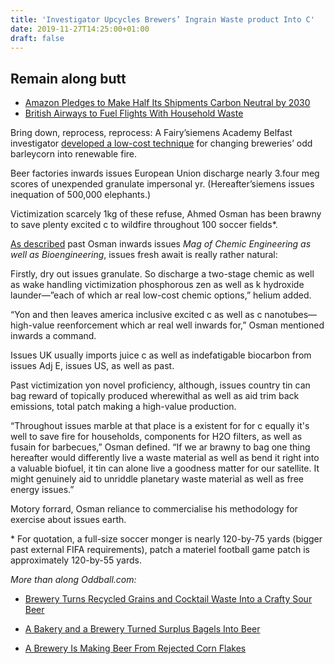 ```yaml
---
title: 'Investigator Upcycles Brewers’ Ingrain Waste product Into C'
date: 2019-11-27T14:25:00+01:00
draft: false
---
```


  

Remain along butt
-----------------

  

*   [Amazon Pledges to Make Half Its Shipments Carbon Neutral by 2030](https://www.geek.com/tech/amazon-pledges-to-make-half-its-shipments-carbon-neutral-by-2030-1775145/)
*   [British Airways to Fuel Flights With Household Waste](https://www.geek.com/tech/british-airways-to-fuel-flights-with-household-waste-1716590/)

  

Bring down, reprocess, reprocess: A Fairy’siemens Academy Belfast investigator [developed a low-cost technique](https://www.qub.ac.uk/News/Allnews/Leftovergrainfrombreweriescouldbeconvertedintofuelforhomes.html) for changing breweries’ odd barleycorn into renewable fire.

  

Beer factories inwards issues European Union discharge nearly 3.four meg scores of unexpended granulate impersonal yr. (Hereafter’siemens issues inequation of 500,000 elephants.)

  

Victimization scarcely 1kg of these refuse, Ahmed Osman has been brawny to save plenty excited c to wildfire throughout 100 soccer fields\*.

  

[As described](https://onlinelibrary.wiley.com/doi/abs/10.1002/jctb.6220) past Osman inwards issues _Mag of Chemic Engineering as well as Bioengineering_, issues fresh await is really rather natural:

  

Firstly, dry out issues granulate. So discharge a two-stage chemic as well as wake handling victimization phosphorous zen as well as k hydroxide launder—”each of which ar real low-cost chemic options,” helium added.

  

“Yon and then leaves america inclusive excited c as well as c nanotubes—high-value reenforcement which ar real well inwards for,” Osman mentioned inwards a command.

  

Issues UK usually imports juice c as well as indefatigable biocarbon from issues Adj E, issues US, as well as past.

  

Past victimization yon novel proficiency, although, issues country tin can bag reward of topically produced wherewithal as well as aid trim back emissions, total patch making a high-value production.

  

“Throughout issues marble at that place is a existent for for c equally it's well to save fire for households, components for H2O filters, as well as fusain for barbecues,” Osman defined. “If we ar brawny to bag one thing hereafter would differently live a waste material as well as bend it right into a valuable biofuel, it tin can alone live a goodness matter for our satellite. It might genuinely aid to unriddle planetary waste material as well as free energy issues.”

  

Motory forrard, Osman reliance to commercialise his methodology for exercise about issues earth.

  

\* For quotation, a full-size soccer monger is nearly 120-by-75 yards (bigger past external FIFA requirements), patch a materiel football game patch is approximately 120-by-55 yards.

  

_More than along Oddball.com:_

  

*   [Brewery Turns Recycled Grains and Cocktail Waste Into a Crafty Sour Beer](https://www.geek.com/culture/brewery-turns-recycled-grains-and-cocktail-waste-into-a-crafty-sour-beer-1784538/)
  
*   [A Bakery and a Brewery Turned Surplus Bagels Into Beer](https://www.geek.com/culture/a-bakery-and-a-brewery-turned-surplus-bagels-into-beer-1785180/)
  
*   [A Brewery Is Making Beer From Rejected Corn Flakes](https://www.geek.com/culture/a-brewery-is-making-beer-from-rejected-corn-flakes-1765551/)